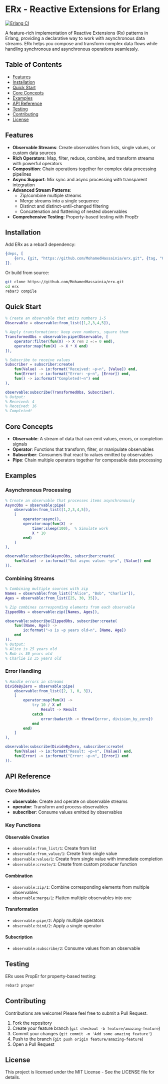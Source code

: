 # ERx - Reactive Extensions for Erlang

[![Erlang CI](https://github.com/MohamedHassainia/erx/actions/workflows/erlang.yml/badge.svg)](https://github.com/MohamedHassainia/erx/actions/workflows/erlang.yml)

A feature-rich implementation of Reactive Extensions (Rx) patterns in Erlang, providing a declarative way to work with asynchronous data streams. ERx helps you compose and transform complex data flows while handling synchronous and asynchronous operations seamlessly.

## Table of Contents

- [Features](#features)
- [Installation](#installation)
- [Quick Start](#quick-start)
- [Core Concepts](#core-concepts)
- [Examples](#examples)
- [API Reference](#api-reference)
- [Testing](#testing)
- [Contributing](#contributing)
- [License](#license)

## Features

- **Observable Streams**: Create observables from lists, single values, or custom data sources
- **Rich Operators**: Map, filter, reduce, combine, and transform streams with powerful operators
- **Composition**: Chain operations together for complex data processing pipelines
- **Async Support**: Mix sync and async processing with transparent integration
- **Advanced Stream Patterns**:
  - Zip/combine multiple streams
  - Merge streams into a single sequence
  - Distinct and distinct-until-changed filtering
  - Concatenation and flattening of nested observables
- **Comprehensive Testing**: Property-based testing with PropEr

## Installation

Add ERx as a rebar3 dependency:

```erlang
{deps, [
    {erx, {git, "https://github.com/MohamedHassainia/erx.git", {tag, "0.1.0"}}}
]}.
```

Or build from source:

```bash
git clone https://github.com/MohamedHassainia/erx.git
cd erx
rebar3 compile
```

## Quick Start

```erlang
% Create an observable that emits numbers 1-5
Observable = observable:from_list([1,2,3,4,5]),

% Apply transformations: keep even numbers, square them
TransformedObs = observable:pipe(Observable, [
    operator:filter(fun(X) -> X rem 2 =:= 0 end),
    operator:map(fun(X) -> X * X end)
]),

% Subscribe to receive values
Subscriber = subscriber:create(
    fun(Value) -> io:format("Received: ~p~n", [Value]) end,
    fun(Error) -> io:format("Error: ~p~n", [Error]) end,
    fun() -> io:format("Completed!~n") end
),

observable:subscribe(TransformedObs, Subscriber).
% Output:
% Received: 4
% Received: 16
% Completed!
```

## Core Concepts

- **Observable**: A stream of data that can emit values, errors, or completion signals
- **Operator**: Functions that transform, filter, or manipulate observables
- **Subscriber**: Consumers that react to values emitted by observables
- **Pipe**: Chain multiple operators together for composable data processing

## Examples

### Asynchronous Processing

```erlang
% Create an observable that processes items asynchronously
AsyncObs = observable:pipe(
    observable:from_list([1,2,3,4,5]), 
    [
        operator:async(),
        operator:map(fun(X) -> 
            timer:sleep(100),  % Simulate work
            X * 10
        end)
    ]
),

observable:subscribe(AsyncObs, subscriber:create(
    fun(Value) -> io:format("Got async value: ~p~n", [Value]) end
)).
```

### Combining Streams

```erlang
% Combining multiple sources with zip
Names = observable:from_list(["Alice", "Bob", "Charlie"]),
Ages = observable:from_list([25, 30, 35]),

% Zip combines corresponding elements from each observable
ZippedObs = observable:zip([Names, Ages]),

observable:subscribe(ZippedObs, subscriber:create(
    fun([Name, Age]) -> 
        io:format("~s is ~p years old~n", [Name, Age]) 
    end
)).
% Output:
% Alice is 25 years old
% Bob is 30 years old
% Charlie is 35 years old
```

### Error Handling

```erlang
% Handle errors in streams
DivideByZero = observable:pipe(
    observable:from_list([2, 1, 0, 3]),
    [
        operator:map(fun(X) -> 
            try 10 / X of
                Result -> Result
            catch
                error:badarith -> throw({error, division_by_zero})
            end
        end)
    ]
),

observable:subscribe(DivideByZero, subscriber:create(
    fun(Value) -> io:format("Result: ~p~n", [Value]) end,
    fun(Error) -> io:format("Error: ~p~n", [Error]) end
)).
```

## API Reference

### Core Modules

- **observable**: Create and operate on observable streams
- **operator**: Transform and process observables
- **subscriber**: Consume values emitted by observables

### Key Functions

#### Observable Creation
- `observable:from_list/1`: Create from list
- `observable:from_value/1`: Create from single value
- `observable:value/1`: Create from single value with immediate completion
- `observable:create/1`: Create from custom producer function

#### Combination
- `observable:zip/1`: Combine corresponding elements from multiple observables
- `observable:merge/1`: Flatten multiple observables into one

#### Transformation
- `observable:pipe/2`: Apply multiple operators
- `observable:bind/2`: Apply a single operator

#### Subscription
- `observable:subscribe/2`: Consume values from an observable

## Testing

ERx uses PropEr for property-based testing:

```bash
rebar3 proper
```

## Contributing

Contributions are welcome! Please feel free to submit a Pull Request.

1. Fork the repository
2. Create your feature branch (`git checkout -b feature/amazing-feature`)
3. Commit your changes (`git commit -m 'Add some amazing feature'`)
4. Push to the branch (`git push origin feature/amazing-feature`)
5. Open a Pull Request

## License

This project is licensed under the MIT License - See the LICENSE file for details.
